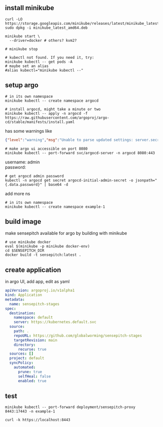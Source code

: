 ## install minikube

```shell
curl -LO https://storage.googleapis.com/minikube/releases/latest/minikube_latest_amd64.deb
sudo dpkg -i minikube_latest_amd64.deb
```

```shell
minikube start \
  --driver=docker # others? kvm2?

# minikube stop   
```

```shell
# kubectl not found. If you need it, try: 
minikube kubectl -- get pods -A
# maybe set an alias
#alias kubectl="minikube kubectl --"
```

## setup argo

```shell
# in its own namespace
minikube kubectl -- create namespace argocd
```

```shell
# install argocd, might take a minute or two 
minikube kubectl -- apply -n argocd -f https://raw.githubusercontent.com/argoproj/argo-cd/stable/manifests/install.yaml

```

has some warnings like 

```json
{"level":"warning","msg":"Unable to parse updated settings: server.secretkey is missing","time":"2025-10-06T08:16:04Z"}
```

```shell
# make argo ui accessible on port 8080 
minikube kubectl -- port-forward svc/argocd-server -n argocd 8080:443
```
username: admin  
password: 
```shell
# get argocd admin password
kubectl -n argocd get secret argocd-initial-admin-secret -o jsonpath="{.data.password}" | base64 -d
```

add more ns 
```shell
# in its own namespace
minikube kubectl -- create namespace example-1
```

## build image
make sensepitch available for argo by building with minikube

```shell
# use minikube docker
eval $(minikube -p minikube docker-env)
cd $SENSEPITCH_DIR 
docker build -t sensepitch:latest .
```

## create application
in argo UI, add app, edit as yaml 

```yaml
apiVersion: argoproj.io/v1alpha1
kind: Application
metadata:
  name: sensepitch-stages
spec:
  destination:
    namespace: default
    server: https://kubernetes.default.svc
  source:
    path: .
    repoURL: https://github.com/globalworming/sensepitch-stages
    targetRevision: main
    directory:
      recurse: true
  sources: []
  project: default
  syncPolicy:
    automated:
      prune: true
      selfHeal: false
      enabled: true


```

## test 

```shell
minikube kubectl -- port-forward deployment/sensepitch-proxy 8443:17443 -n example-1
```

```shell
curl -k https://localhost:8443
```
